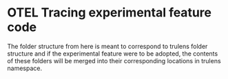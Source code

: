 # OTEL Tracing experimental feature code

The folder structure from here is meant to correspond to trulens folder
structure and if the experimental feature were to be adopted, the contents of
these folders will be merged into their corresponding locations in trulens
namespace.
